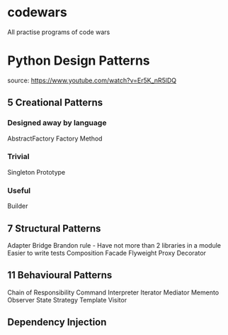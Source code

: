 # codewars
All practise programs of code wars

# Python Design Patterns
source: https://www.youtube.com/watch?v=Er5K_nR5lDQ
## 5 Creational Patterns
### Designed away by language

AbstractFactory
Factory Method

### Trivial
Singleton
Prototype

### Useful
Builder

## 7 Structural Patterns

Adapter
Bridge
  Brandon rule - Have not more than 2 libraries in a module
  Easier to write tests
Composition
Facade
Flyweight
Proxy
Decorator

## 11 Behavioural Patterns

Chain of Responsibility
Command
Interpreter
Iterator
Mediator
Memento
Observer
State
Strategy
Template
Visitor

## Dependency Injection
